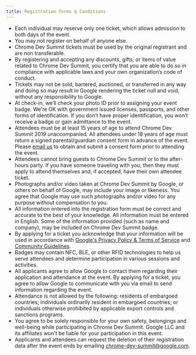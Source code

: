 ```yaml
---
title: Registration Terms & Conditions
---
```


- Each individual may reserve only one ticket, which allows admission to both days of the event.
- You may not register on behalf of anyone else.
- Chrome Dev Summit tickets must be used by the original registrant and are non transferable.
- By registering and accepting any discounts, gifts, or items of value related to Chrome Dev Summit, you certify that you are able to do so in compliance with applicable laws and your own organization’s code of conduct.
- Tickets may not be sold, bartered, auctioned, or transferred in any way and doing so may result in Google rendering the ticket null and void, without any responsibility to Google.
- At check-in, we’ll check your photo ID prior to assigning your event badge. We're OK with government issued licenses, passports, and other forms of identification. If you don’t have proper identification, you won’t receive a badge or gain admittance to the event.
- Attendees must be at least 15 years of age to attend Chrome Dev Summit 2019 unaccompanied. All attendees under 18 years of age must return a signed parental/guardian consent form in advance of the event. Please [email us](mailto:chrome-dev-summit@google.com) to obtain and submit a consent form prior to attending the event.
- Attendees cannot bring guests to Chrome Dev Summit or to the after-hours party. If you have someone traveling with you, then they must apply to attend themselves and, if accepted, have their own attendee ticket.
- Photographs and/or video taken at Chrome Dev Summit by Google, or others on behalf of Google, may include your image or likeness. You agree that Google may use such photographs and/or video for any purpose without compensation to you.
- All information entered into the registration form must be correct and accurate to the best of your knowledge. All information must be entered in English. Some of the information provided (such as name and company), may be included on Chrome Dev Summit badge.
- By applying for a ticket you acknowledge that your information will be used in accordance with <a href="https://policies.google.com/" rel="noopener noreferrer" target="_blank">Google's Privacy Policy & Terms of Service</a> and [Community Guidelines](/devsummit/community-guidelines/).
- Badges may contain NFC, BLE, or other RFID technologies to help us serve attendees and determine participation in various sessions and activities.
- All applicants agree to allow Google to contact them regarding their application and attendance at the event. By applying for a ticket, you agree to allow Google to communicate with you via email to send information regarding the event.
- Attendance is not allowed by the following: residents of embargoed countries; individuals ordinarily resident in embargoed countries; or individuals otherwise prohibited by applicable export controls and sanctions programs.
- You agree to be solely responsible for your own safety, belongings and well-being while participating in Chrome Dev Summit. Google LLC and its affiliates won't be liable for your participation in this event.
- Applicants and attendees can request the deletion of their registration data after the event ends by emailing [chrome-dev-summit@google.com](mailto:chrome-dev-summit@google.com).
